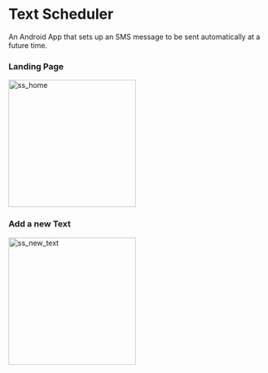 # Text Scheduler
An Android App that sets up an SMS message to be sent automatically at a future time.

### Landing Page
<img width="250" alt="ss_home" src="https://user-images.githubusercontent.com/31792170/211728010-8826279d-6ffc-4132-a62f-fe0de9eb3a5b.png">

### Add a new Text
<img width="250" alt="ss_new_text" src="https://user-images.githubusercontent.com/31792170/211728048-b4dfd4fd-88a1-4447-99f1-04020ac998cd.png">

